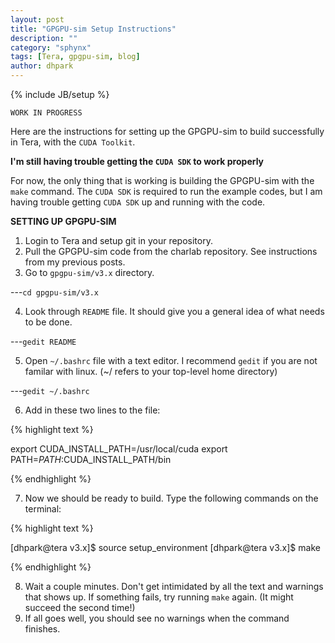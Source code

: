 ```yaml
---
layout: post
title: "GPGPU-sim Setup Instructions"
description: ""
category: "sphynx"
tags: [Tera, gpgpu-sim, blog]
author: dhpark
---
```

{% include JB/setup %}

`WORK IN PROGRESS`

Here are the instructions for setting up the GPGPU-sim to build successfully in Tera, with the `CUDA Toolkit`.

**I'm still having trouble getting the `CUDA SDK` to work properly**

For now, the only thing that is working is building the GPGPU-sim with the `make` command. 
The `CUDA SDK` is required to run the example codes, but I am having trouble getting `CUDA SDK` up and running with the code.

**SETTING UP GPGPU-SIM**

1. Login to Tera and setup git in your repository.
2. Pull the GPGPU-sim code from the charlab repository. See instructions from my previous posts.
3. Go to `gpgpu-sim/v3.x` directory.

---`cd gpgpu-sim/v3.x`

4. Look through `README` file. It should give you a general idea of what needs to be done.

---`gedit README`

5. Open `~/.bashrc` file with a text editor. I recommend `gedit` if you are not familar with linux. (~/ refers to your top-level home directory)

---`gedit ~/.bashrc`

6. Add in these two lines to the file:

{% highlight text %}

export CUDA_INSTALL_PATH=/usr/local/cuda
export PATH=$PATH:$CUDA_INSTALL_PATH/bin

{% endhighlight %}

7. Now we should be ready to build. Type the following commands on the terminal:

{% highlight text %}

[dhpark@tera v3.x]$ source setup_environment
[dhpark@tera v3.x]$ make

{% endhighlight %}

8. Wait a couple minutes. Don't get intimidated by all the text and warnings that shows up. If something fails, try running `make` again. (It might succeed the second time!)
9. If all goes well, you should see no warnings when the command finishes.
